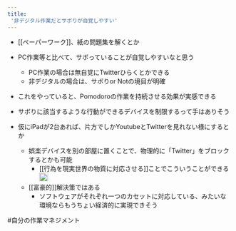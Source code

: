 ```yaml
---
title:
 '非デジタル作業だとサボりが自覚しやすい'
---
```


- [[ペーパーワーク]]、紙の問題集を解くとか
- PC作業等と比べて、サボっていることが自覚しやすいなと思う
    - PC作業の場合は無自覚にTwitterひらくとかできる
    - 非デジタルの場合は、サボりor Notの境目が明確
- これをやっていると、Pomodoroの作業を持続させる効果が実感できる

- サボりに該当するような行動ができるデバイスを制限するって手はありそう
- 仮にiPadが2台あれば、片方でしかYoutubeとTwitterを見れない様にするとか
    - 娯楽デバイスを別の部屋に置くことで、物理的に「Twitter」をブロックするとかも可能
        - [[行為を現実世界の物質に対応させる]]ことでこういうことができる<img src='https://scrapbox.io/api/pages/blu3mo-public/blu3mo/icon' alt='blu3mo.icon' height="19.5"/>
    - [[富豪的]]解決策ではある
        - ソフトウェアがそれぞれ一つのカセットに対応している、みたいな環境ならもうちょい経済的に実現できそう

#自分の作業マネジメント